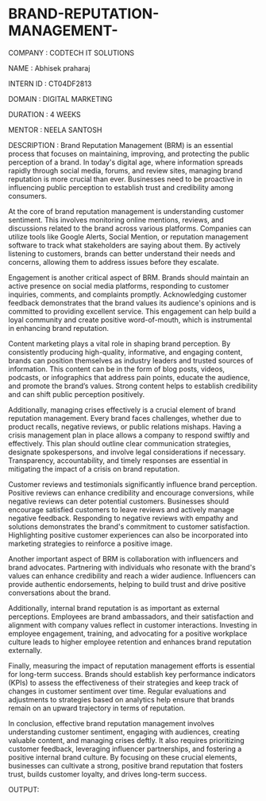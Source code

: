 # BRAND-REPUTATION-MANAGEMENT-

COMPANY : CODTECH IT SOLUTIONS 

NAME : Abhisek praharaj

INTERN ID : CT04DF2813

DOMAIN : DIGITAL MARKETING 

DURATION : 4 WEEKS 

MENTOR : NEELA SANTOSH 

DESCRIPTION :
Brand Reputation Management (BRM) is an essential process that focuses on maintaining, improving, and protecting the public perception of a brand. In today's digital age, where information spreads rapidly through social media, forums, and review sites, managing brand reputation is more crucial than ever. Businesses need to be proactive in influencing public perception to establish trust and credibility among consumers.

At the core of brand reputation management is understanding customer sentiment. This involves monitoring online mentions, reviews, and discussions related to the brand across various platforms. Companies can utilize tools like Google Alerts, Social Mention, or reputation management software to track what stakeholders are saying about them. By actively listening to customers, brands can better understand their needs and concerns, allowing them to address issues before they escalate.

Engagement is another critical aspect of BRM. Brands should maintain an active presence on social media platforms, responding to customer inquiries, comments, and complaints promptly. Acknowledging customer feedback demonstrates that the brand values its audience's opinions and is committed to providing excellent service. This engagement can help build a loyal community and create positive word-of-mouth, which is instrumental in enhancing brand reputation.

Content marketing plays a vital role in shaping brand perception. By consistently producing high-quality, informative, and engaging content, brands can position themselves as industry leaders and trusted sources of information. This content can be in the form of blog posts, videos, podcasts, or infographics that address pain points, educate the audience, and promote the brand’s values. Strong content helps to establish credibility and can shift public perception positively.

Additionally, managing crises effectively is a crucial element of brand reputation management. Every brand faces challenges, whether due to product recalls, negative reviews, or public relations mishaps. Having a crisis management plan in place allows a company to respond swiftly and effectively. This plan should outline clear communication strategies, designate spokespersons, and involve legal considerations if necessary. Transparency, accountability, and timely responses are essential in mitigating the impact of a crisis on brand reputation.

Customer reviews and testimonials significantly influence brand perception. Positive reviews can enhance credibility and encourage conversions, while negative reviews can deter potential customers. Businesses should encourage satisfied customers to leave reviews and actively manage negative feedback. Responding to negative reviews with empathy and solutions demonstrates the brand's commitment to customer satisfaction. Highlighting positive customer experiences can also be incorporated into marketing strategies to reinforce a positive image.

Another important aspect of BRM is collaboration with influencers and brand advocates. Partnering with individuals who resonate with the brand's values can enhance credibility and reach a wider audience. Influencers can provide authentic endorsements, helping to build trust and drive positive conversations about the brand.

Additionally, internal brand reputation is as important as external perceptions. Employees are brand ambassadors, and their satisfaction and alignment with company values reflect in customer interactions. Investing in employee engagement, training, and advocating for a positive workplace culture leads to higher employee retention and enhances brand reputation externally.

Finally, measuring the impact of reputation management efforts is essential for long-term success. Brands should establish key performance indicators (KPIs) to assess the effectiveness of their strategies and keep track of changes in customer sentiment over time. Regular evaluations and adjustments to strategies based on analytics help ensure that brands remain on an upward trajectory in terms of reputation.

In conclusion, effective brand reputation management involves understanding customer sentiment, engaging with audiences, creating valuable content, and managing crises deftly. It also requires prioritizing customer feedback, leveraging influencer partnerships, and fostering a positive internal brand culture. By focusing on these crucial elements, businesses can cultivate a strong, positive brand reputation that fosters trust, builds customer loyalty, and drives long-term success. 

OUTPUT:
